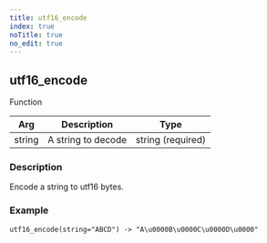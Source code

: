```yaml
---
title: utf16_encode
index: true
noTitle: true
no_edit: true
---
```




<div class="vql_item"></div>


## utf16_encode
<span class='vql_type pull-right page-header'>Function</span>



<div class="vqlargs"></div>

Arg | Description | Type
----|-------------|-----
string|A string to decode|string (required)

### Description

Encode a string to utf16 bytes.

### Example
```vql
utf16_encode(string="ABCD") -> "A\u0000B\u0000C\u0000D\u0000"
```


